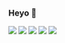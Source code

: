 ### Heyo 👋

<!--
**petya-/petya-** is a ✨ _special_ ✨ repository because its `README.md` (this file) appears on your GitHub profile.

Here are some ideas to get you started:

- 🔭 I’m currently working on ...
- 🌱 I’m currently learning ...
- 👯 I’m looking to collaborate on ...
- 🤔 I’m looking for help with ...
- 💬 Ask me about ...
- 📫 How to reach me: ...
- 😄 Pronouns: ...
- ⚡ Fun fact: ...
-->

<!--[![My GitHub Stats](https://github-readme-stats.vercel.app/api/?username=petya-&count_private=true&theme=tokyonight&showicons=true)]()
[![My GitHub Language Stats](https://github-readme-stats.vercel.app/api/top-langs/?username=petya-&langs_count=5&theme=tokyonight)]()
-->

![](https://github-profile-summary-cards.vercel.app/api/cards/profile-details?username=petya-&theme=monokai)
![](https://github-profile-summary-cards.vercel.app/api/cards/repos-per-language?username=petya-&theme=monokai)
![](https://github-profile-summary-cards.vercel.app/api/cards/most-commit-language?username=petya-&theme=monokai)
![](https://github-profile-summary-cards.vercel.app/api/cards/stats?username=petya-&theme=monokai)
![](https://github-profile-summary-cards.vercel.app/api/cards/productive-time?username=petya-&theme=monokai)
